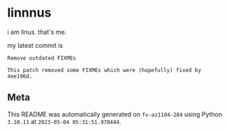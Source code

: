 # linnnus

i am linus. that's me.

my latest commit is

```
Remove outdated FIXMEs

This patch removed some FIXMEs which were (hopefully) fixed by 4ee196d.
```

## Meta

This README was automatically generated on `fv-az1104-284` using Python
`3.10.11` at `2023-05-04 05:31:51.970444`.
